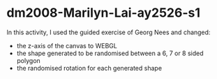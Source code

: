 # dm2008-Marilyn-Lai-ay2526-s1
In this activity, I used the guided exercise of Georg Nees and changed:
- the z-axis of the canvas to WEBGL
- the shape generated to be randomised between a 6, 7 or 8 sided polygon
- the randomised rotation for each generated shape